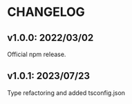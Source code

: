 # CHANGELOG

## v1.0.0: 2022/03/02

Official npm release.

## v1.0.1: 2023/07/23

Type refactoring and added tsconfig.json
